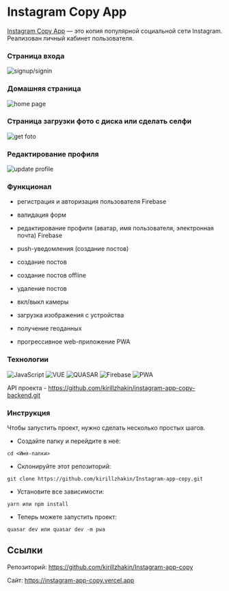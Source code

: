 # Instagram Copy App

[Instagram Copy App](https://instagram-app-copy.vercel.app) — это копия популярной социальной сети Instagram. Реализован личный кабинет пользователя.

### Страница входа

  <image src="./images/insta_1.jpg" alt="signup/signin">

### Домашняя страница

  <image src="./images/insta_2.jpg" alt="home page">

### Страница загрузки фото с диска или сделать селфи

  <image src="./images/insta_3.jpg" alt="get foto">

### Редактирование профиля

  <image src="./images/insta_4.jpg" alt="update profile">

### Функционал

- регистрация и авторизация пользователя Firebase
- валидация форм

- редактирование профиля (аватар, имя пользователя, электронная почта) Firebase
- push-уведомления (создание постов)
- создание постов
- создание постов offline
- удаление постов
- вкл/выкл камеры
- загрузка изображения с устройства
- получение геоданных
- прогрессивное web-приложение PWA

### Технологии

![JavaScript](https://img.shields.io/badge/JavaScript-172F45?style=for-the-badge&logo=JavaScript)
![VUE](https://img.shields.io/badge/VUE3-172F45?style=for-the-badge&logo=vuedotjs)
![QUASAR](https://img.shields.io/badge/QUASAR-172F45?style=for-the-badge&logo=quasar)
![Firebase](https://img.shields.io/badge/Firebase-172F45?style=for-the-badge&logo=firebase)
![PWA](https://img.shields.io/badge/PWA-172F45?style=for-the-badge&logo=pwa)

API проекта - https://github.com/kirillzhakin/instagram-app-copy-backend.git

### Инструкция

Чтобы запустить проект, нужно сделать несколько простых шагов.

- Создайте папку и перейдите в неё:

```
cd <Имя-папки>
```

- Склонируйте этот репозиторий:

```
git clone https://github.com/kirillzhakin/Instagram-app-copy.git
```

- Установите все зависимости:

```
yarn или npm install
```

- Теперь можете запустить проект:

```
quasar dev или quasar dev -m pwa
```

## Ссылки

Репозиторий: https://github.com/kirillzhakin/Instagram-app-copy

Сайт: https://instagram-app-copy.vercel.app
